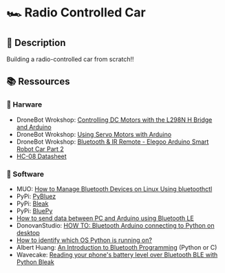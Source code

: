 # 🏎️ Radio Controlled Car

## 🔎 Description

Building a radio-controlled car from scratch!! 

## 📚 Ressources

### 🔧 Harware
- DroneBot Wrokshop: [Controlling DC Motors with the L298N H Bridge and Arduino](https://www.youtube.com/watch?v=dyjo_ggEtVU&ab_channel=DroneBotWorkshop)
- DroneBot Wrokshop: [Using Servo Motors with Arduino](https://www.youtube.com/watch?v=kUHmYKWwuWs&ab_channel=DroneBotWorkshop)
- DroneBot Wrokshop: [Bluetooth & IR Remote - Elegoo Arduino Smart Robot Car Part 2](https://www.youtube.com/watch?v=DD8sYXKe268&ab_channel=DroneBotWorkshop)
- [HC-08 Datasheet](http://www.hc01.com/downloads/HC-08A%20version%20english%20datasheet.pdf)

### 💾 Software
- MUO: [How to Manage Bluetooth Devices on Linux Using bluetoothctl](https://www.makeuseof.com/manage-bluetooth-linux-with-bluetoothctl/)
- PyPi: [PyBluez](https://pypi.org/project/PyBluez/)
- PyPi: [Bleak](https://pypi.org/project/bleak/)
- PyPi: [BluePy](https://pypi.org/project/bluepy/)
- [How to send data between PC and Arduino using Bluetooth LE](https://ladvien.com/python-serial-terminal-with-arduino-and-bleak/)
- DonovanStudio: [HOW TO: Bluetooth Arduino connecting to Python on desktop](https://www.youtube.com/watch?v=3tcn496oxnk&ab_channel=DonovanStudio)
- [How to identify which OS Python is running on?](https://stackoverflow.com/questions/1854/how-to-identify-which-os-python-is-running-on)
- Albert Huang: [An Introduction to Bluetooth Programming](https://people.csail.mit.edu/albert/bluez-intro/index.html) (Python or C)
- Wavecake: [Reading your phone's battery level over Bluetooth BLE with Python Bleak](https://getwavecake.com/blog/reading-your-phones-battery-level-over-bluetooth-ble-with-python-bleak/)